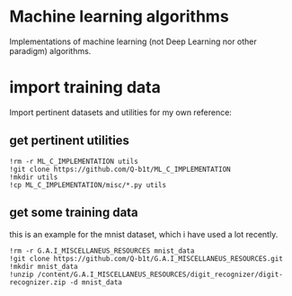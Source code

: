 # Machine learning algorithms
Implementations of machine learning (not Deep Learning nor other paradigm) algorithms.

# import training data
Import pertinent datasets and utilities for my own reference:
## get pertinent utilities 
```
!rm -r ML_C_IMPLEMENTATION utils
!git clone https://github.com/Q-b1t/ML_C_IMPLEMENTATION
!mkdir utils
!cp ML_C_IMPLEMENTATION/misc/*.py utils
```
## get some training data
this is an example for the mnist dataset, which i have used a lot recently.
```
!rm -r G.A.I_MISCELLANEUS_RESOURCES mnist_data
!git clone https://github.com/Q-b1t/G.A.I_MISCELLANEUS_RESOURCES.git
!mkdir mnist_data
!unzip /content/G.A.I_MISCELLANEUS_RESOURCES/digit_recognizer/digit-recognizer.zip -d mnist_data
```